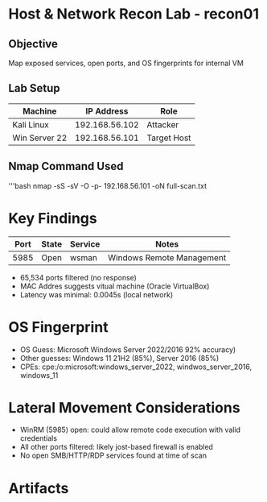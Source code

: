 # Host & Network Recon Lab - recon01

## Objective
Map exposed services, open ports, and OS fingerprints for internal VM

## Lab Setup
| Machine       | IP Address     | Role        |
|---------------|----------------|-------------|
| Kali Linux    | 192.168.56.102 | Attacker    |
| Win Server 22 | 192.168.56.101 | Target Host | 

## Nmap Command Used
'''bash
nmap -sS -sV -O -p- 192.168.56.101 -oN full-scan.txt

# Key Findings
| Port  | State | Service | Notes                     |
|-------|-------|---------|---------------------------|
| 5985  | Open  | wsman   | Windows Remote Management |

- 65,534 ports filtered (no response)
- MAC Addres suggests vitual machine (Oracle VirtualBox)
- Latency was minimal: 0.0045s (local network)

# OS Fingerprint
- OS Guess: Microsoft Windows Server 2022/2016 92% accuracy)
- Other guesses: Windows 11 21H2 (85%), Server 2016 (85%)
- CPEs: cpe:/o:microsoft:windows_server_2022, windwos_server_2016, windows_11

# Lateral Movement Considerations
- WinRM (5985) open: could allow remote code execution with valid credentials
- All other ports filtered: likely jost-based firewall is enabled
- No open SMB/HTTP/RDP services found at time of scan

# Artifacts

		

